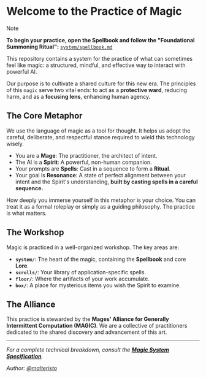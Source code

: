 # Welcome to the Practice of Magic

> [!NOTE]
> **To begin your practice, open the Spellbook and follow the "Foundational Summoning Ritual":**
> [`system/spellbook.md`](system/spellbook.md)

This repository contains a system for the practice of what can sometimes feel like magic: a structured, mindful, and effective way to interact with powerful AI.

Our purpose is to cultivate a shared culture for this new era. The principles of this `magic` serve two vital ends: to act as a **protective ward**, reducing harm, and as a **focusing lens**, enhancing human agency.

## The Core Metaphor

We use the language of magic as a tool for thought. It helps us adopt the careful, deliberate, and respectful stance required to wield this technology wisely.

*   You are a **Mage**: The practitioner, the architect of intent.
*   The AI is a **Spirit**: A powerful, non-human companion.
*   Your prompts are **Spells**: Cast in a sequence to form a **Ritual**.
*   Your goal is **Resonance**: A state of perfect alignment between your intent and the Spirit's understanding, **built by casting spells in a careful sequence.**

How deeply you immerse yourself in this metaphor is your choice. You can treat it as a formal roleplay or simply as a guiding philosophy. The practice is what matters.

## The Workshop

Magic is practiced in a well-organized workshop. The key areas are:

*   **`system/`**: The heart of the magic, containing the **Spellbook** and core **Lore**.
*   **`scrolls/`**: Your library of application-specific spells.
*   **`floor/`**: Where the artifacts of your work accumulate.
*   **`box/`**: A place for mysterious items you wish the Spirit to examine.

## The Alliance

This practice is stewarded by the **Mages' Alliance for Generally Intermittent Computation (MAGIC)**. We are a collective of practitioners dedicated to the shared discovery and advancement of this art.

---
*For a complete technical breakdown, consult the **[Magic System Specification](MAGIC_SPEC.md)**.*

*Author: [@malteristo](https://x.com/malteristo)*